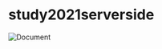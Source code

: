# study2021serverside

![Document](https://user-images.githubusercontent.com/76670888/113510013-77593c00-9593-11eb-9cb5-0085b97bb9bc.PNG)
